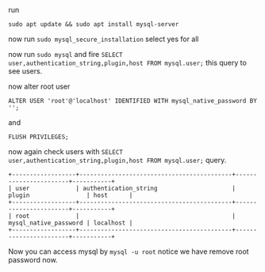run

`sudo apt update && sudo apt install mysql-server`

now run `sudo mysql_secure_installation` select yes for all

now run `sudo mysql` and fire `SELECT user,authentication_string,plugin,host FROM mysql.user;` this query to see users.

now alter root user 

`ALTER USER 'root'@'localhost' IDENTIFIED WITH mysql_native_password BY '';`

and

`FLUSH PRIVILEGES;`

now again check users with `SELECT user,authentication_string,plugin,host FROM mysql.user;` query. 

```
+------------------+-------------------------------------------+-----------------------+-----------+
| user             | authentication_string                     | plugin                | host      |
+------------------+-------------------------------------------+-----------------------+-----------+
| root             |                                           | mysql_native_password | localhost |
+------------------+-------------------------------------------+-----------------------+-----------+
```

Now you can access mysql by `mysql -u root` notice we have remove root password now. 
